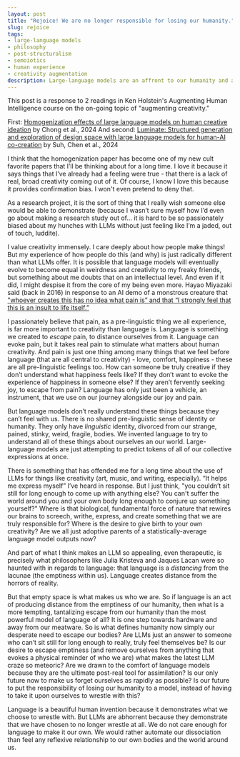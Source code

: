 ```yaml
---
layout: post
title: "Rejoice! We are no longer responsible for losing our humanity."
slug: rejoice
tags:
- large-language models
- philosophy
- post-structuralism
- semoiotics
- human experience
- creativity augmentation
description: Large-language models are an affront to our humanity and an insult to life itself. And this is precisely why they are so appealing.
---
```


This post is a response to 2 readings in Ken Holstein's Augmenting Human Intelligence course on the on-going topic of "augmenting creativity."

First: [Homogenization effects of large language models on human creative ideation](https://drive.google.com/file/d/1K3nSFdrKwg4h314skO3kT--Rso3xQ1Dd/view) by Chong et al., 2024
And second: [Luminate: Structured generation and exploration of design space with large language models for human-AI co-creation](https://drive.google.com/file/d/14FaBtD6HYFATKkegYIpFig7j9ETZ0Cnx/view) by Suh, Chen et al., 2024

I think that the homogenization paper has become one of my new cult favorite papers that I’ll be thinking about for a long time. I love it because it says things that I’ve already had a feeling were true - that there is a lack of real, broad creativity coming out of it. Of course, I know I love this because it provides confirmation bias. I won't even pretend to deny that.

As a research project, it is the sort of thing that I really wish someone else would be able to demonstrate (because I wasn’t sure myself how I’d even go about making a research study out of... it is hard to be so passionately biased about my hunches with LLMs without just feeling like I’m a jaded, out of touch, luddite).

I value creativity immensely. I care deeply about how people make things! But my experience of how people do this (and why) is just radically different than what LLMs offer. It is possible that language models will eventually evolve to become equal in weirdness and creativity to my freaky friends, but something about me doubts that on an intellectual level. And even if it did, I might despise it from the core of my being even more. Hayao Miyazaki said (back in 2016) in response to an AI demo of a monstrous creature that ["whoever creates this has no idea what pain is” and that “I strongly feel that this is an insult to life itself.”](https://youtu.be/ngZ0K3lWKRc?si=wf2vxWhB_nYdXMcu&t=69)

I passionately believe that pain, as a pre-linguistic thing we all experience, is far more important to creativity than language is. Language is something we created to *escape* pain, to distance ourselves from it. Language can evoke pain, but it takes real pain to stimulate what matters about human creativity. And pain is just one thing among many things that we feel before language (that are all central to creativity) - love, comfort, happiness - these are all pre-linguistic feelings too. How can someone be truly creative if they don’t understand what happiness feels like? If they don’t want to evoke the experience of happiness in someone else? If they aren’t fervently seeking joy, to escape from pain? Language has only just been a vehicle, an instrument, that we use on our journey alongside our joy and pain.

But language models don’t really understand these things because they can’t feel with us. There is no shared pre-linguistic sense of identity or humanity. They only have *linguistic* identity, divorced from our strange, pained, stinky, weird, fragile, bodies. We invented language to try to understand all of these things about ourselves an our world. Large-language models are just attempting to predict tokens of all of our collective expressions at once.

There is something that has offended me for a long time about the use of LLMs for things like creativity (art, music, and writing, especially). “It helps me express myself” I’ve heard in response. But I just think, "you couldn’t sit still for long enough to come up with anything else? You can't suffer the world around you and your own body long enough to conjure up something yourself?" Where is that biological, fundamental force of nature that rewires our brains to screech, writhe, express, and create something that we are truly responsible for? Where is the desire to give birth to your own creativity? Are we all just adoptive parents of a statistically-average language model outputs now?

And part of what I think makes an LLM so appealing, even therapeutic, is precisely what philosophers like Julia Kristeva and Jaques Lacan were so haunted with in regards to language: that language is a *distancing* from the lacunae (the emptiness within us). Language creates distance from the horrors of reality.

But that empty space is what makes us who we are. So if language is an act of producing distance from the emptiness of our humanity, then what is a more tempting, tantalizing escape from our humanity than the most powerful model of language of all? It is one step towards hardware and away from our meatware. So is what defines humanity now simply our desperate need to escape our bodies? Are LLMs just an answer to someone who can’t sit still for long enough to really, truly feel themselves be? Is our desire to escape emptiness (and remove ourselves from anything that evokes a physical reminder of who we are) what makes the latest LLM craze so meteoric? Are we drawn to the comfort of language models because they are the ultimate post-real tool for assimilation? Is our only future now to make us forget ourselves as rapidly as possible? Is our future to put the responsibility of losing our humanity to a model, instead of having to take it upon ourselves to wrestle with this?

Language is a beautiful human invention because it demonstrates what we choose to wrestle with. But LLMs are abhorrent because they demonstrate that we have chosen to no longer wrestle at all. We do not care enough for language to make it our own. We would rather automate our dissociation than feel any reflexive relationship to our own bodies and the world around us.